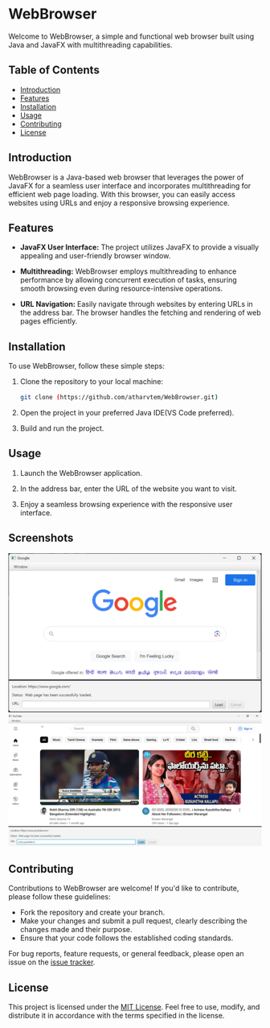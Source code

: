 # WebBrowser

Welcome to WebBrowser, a simple and functional web browser built using Java and JavaFX with multithreading capabilities.

## Table of Contents

- [Introduction](#introduction)
- [Features](#features)
- [Installation](#installation)
- [Usage](#usage)
- [Contributing](#contributing)
- [License](#license)

## Introduction

WebBrowser is a Java-based web browser that leverages the power of JavaFX for a seamless user interface and incorporates multithreading for efficient web page loading. With this browser, you can easily access websites using URLs and enjoy a responsive browsing experience.

## Features

- **JavaFX User Interface:** The project utilizes JavaFX to provide a visually appealing and user-friendly browser window.
  
- **Multithreading:** WebBrowser employs multithreading to enhance performance by allowing concurrent execution of tasks, ensuring smooth browsing even during resource-intensive operations.

- **URL Navigation:** Easily navigate through websites by entering URLs in the address bar. The browser handles the fetching and rendering of web pages efficiently.

## Installation

To use WebBrowser, follow these simple steps:

1. Clone the repository to your local machine:
    ```bash
    git clone (https://github.com/atharvtem/WebBrowser.git)
    ```

2. Open the project in your preferred Java IDE(VS Code preferred).

3. Build and run the project.

## Usage

1. Launch the WebBrowser application.

2. In the address bar, enter the URL of the website you want to visit.

3. Enjoy a seamless browsing experience with the responsive user interface.

## Screenshots
![Alt Text](https://github.com/atharvtem/WebBrowser/blob/main/googless.png)
![Alt Text](https://github.com/atharvtem/WebBrowser/blob/main/youtubess.png)

## Contributing

Contributions to WebBrowser are welcome! If you'd like to contribute, please follow these guidelines:

- Fork the repository and create your branch.
- Make your changes and submit a pull request, clearly describing the changes made and their purpose.
- Ensure that your code follows the established coding standards.

For bug reports, feature requests, or general feedback, please open an issue on the [issue tracker](https://github.com/your-username/WebBrowser/issues).

## License

This project is licensed under the [MIT License](LICENSE). Feel free to use, modify, and distribute it in accordance with the terms specified in the license.
